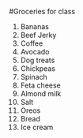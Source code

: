 #Groceries for class

1. Bananas
2. Beef Jerky
3. Coffee
4. Avocado
5. Dog treats
6. Chickpeas
7. Spinach
8. Feta cheese
9. Almond milk
10. Salt
11. Oreos
12. Bread
13. Ice cream
